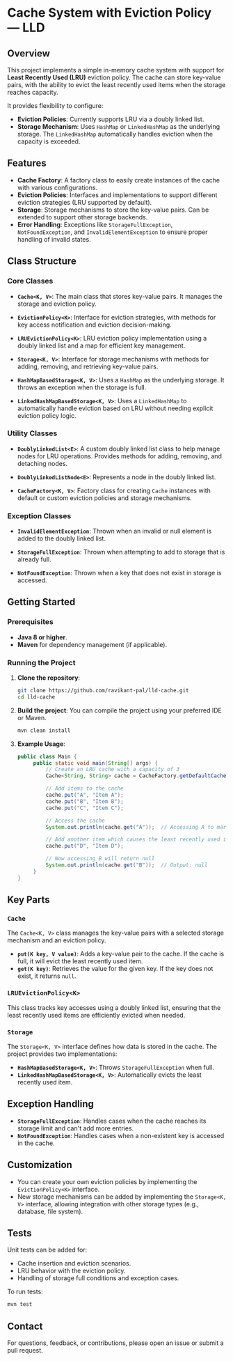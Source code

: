 # Cache System with Eviction Policy — LLD

## Overview

This project implements a simple in-memory cache system with support for **Least Recently Used (LRU)** eviction policy. The cache can store key-value pairs, with the ability to evict the least recently used items when the storage reaches capacity.

It provides flexibility to configure:
- **Eviction Policies**: Currently supports LRU via a doubly linked list.
- **Storage Mechanism**: Uses `HashMap` or `LinkedHashMap` as the underlying storage. The `LinkedHashMap` automatically handles eviction when the capacity is exceeded.

## Features

- **Cache Factory**: A factory class to easily create instances of the cache with various configurations.
- **Eviction Policies**: Interfaces and implementations to support different eviction strategies (LRU supported by default).
- **Storage**: Storage mechanisms to store the key-value pairs. Can be extended to support other storage backends.
- **Error Handling**: Exceptions like `StorageFullException`, `NotFoundException`, and `InvalidElementException` to ensure proper handling of invalid states.

## Class Structure

### Core Classes

- **`Cache<K, V>`**: The main class that stores key-value pairs. It manages the storage and eviction policy.

- **`EvictionPolicy<K>`**: Interface for eviction strategies, with methods for key access notification and eviction decision-making.

- **`LRUEvictionPolicy<K>`**: LRU eviction policy implementation using a doubly linked list and a map for efficient key management.

- **`Storage<K, V>`**: Interface for storage mechanisms with methods for adding, removing, and retrieving key-value pairs.

- **`HashMapBasedStorage<K, V>`**: Uses a `HashMap` as the underlying storage. It throws an exception when the storage is full.

- **`LinkedHashMapBasedStorage<K, V>`**: Uses a `LinkedHashMap` to automatically handle eviction based on LRU without needing explicit eviction policy logic.

### Utility Classes

- **`DoublyLinkedList<E>`**: A custom doubly linked list class to help manage nodes for LRU operations. Provides methods for adding, removing, and detaching nodes.

- **`DoublyLinkedListNode<E>`**: Represents a node in the doubly linked list.

- **`CacheFactory<K, V>`**: Factory class for creating `Cache` instances with default or custom eviction policies and storage mechanisms.

### Exception Classes

- **`InvalidElementException`**: Thrown when an invalid or null element is added to the doubly linked list.

- **`StorageFullException`**: Thrown when attempting to add to storage that is already full.

- **`NotFoundException`**: Thrown when a key that does not exist in storage is accessed.

## Getting Started

### Prerequisites

- **Java 8 or higher**.
- **Maven** for dependency management (if applicable).

### Running the Project

1. **Clone the repository**:
   ```bash
   git clone https://github.com/ravikant-pal/lld-cache.git
   cd lld-cache
   ```

2. **Build the project**:
   You can compile the project using your preferred IDE or Maven.
   ```bash
   mvn clean install
   ```

3. **Example Usage**:
   ```java
   public class Main {
        public static void main(String[] args) {
            // Create an LRU cache with a capacity of 3
            Cache<String, String> cache = CacheFactory.getDefaultCache(3);

            // Add items to the cache
            cache.put("A", "Item A");
            cache.put("B", "Item B");
            cache.put("C", "Item C");

            // Access the cache
            System.out.println(cache.get("A"));  // Accessing A to mark it as recently used

            // Add another item which causes the least recently used item (B) to be evicted
            cache.put("D", "Item D");

            // Now accessing B will return null
            System.out.println(cache.get("B"));  // Output: null
        }
   }
   ```

## Key Parts

### `Cache`

The `Cache<K, V>` class manages the key-value pairs with a selected storage mechanism and an eviction policy.

- **`put(K key, V value)`**: Adds a key-value pair to the cache. If the cache is full, it will evict the least recently used item.
- **`get(K key)`**: Retrieves the value for the given key. If the key does not exist, it returns `null`.

### `LRUEvictionPolicy<K>`

This class tracks key accesses using a doubly linked list, ensuring that the least recently used items are efficiently evicted when needed.

### `Storage`

The `Storage<K, V>` interface defines how data is stored in the cache. The project provides two implementations:
- **`HashMapBasedStorage<K, V>`**: Throws `StorageFullException` when full.
- **`LinkedHashMapBasedStorage<K, V>`**: Automatically evicts the least recently used item.

## Exception Handling

- **`StorageFullException`**: Handles cases when the cache reaches its storage limit and can't add more entries.
- **`NotFoundException`**: Handles cases when a non-existent key is accessed in the cache.

## Customization

- You can create your own eviction policies by implementing the `EvictionPolicy<K>` interface.
- New storage mechanisms can be added by implementing the `Storage<K, V>` interface, allowing integration with other storage types (e.g., database, file system).

## Tests

Unit tests can be added for:
- Cache insertion and eviction scenarios.
- LRU behavior with the eviction policy.
- Handling of storage full conditions and exception cases.

To run tests:
```bash
mvn test
```

## Contact

For questions, feedback, or contributions, please open an issue or submit a pull request.